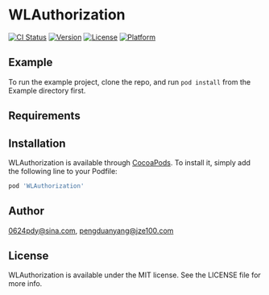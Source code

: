# WLAuthorization

[![CI Status](https://img.shields.io/travis/0624pdy@sina.com/WLAuthorization.svg?style=flat)](https://travis-ci.org/0624pdy@sina.com/WLAuthorization)
[![Version](https://img.shields.io/cocoapods/v/WLAuthorization.svg?style=flat)](https://cocoapods.org/pods/WLAuthorization)
[![License](https://img.shields.io/cocoapods/l/WLAuthorization.svg?style=flat)](https://cocoapods.org/pods/WLAuthorization)
[![Platform](https://img.shields.io/cocoapods/p/WLAuthorization.svg?style=flat)](https://cocoapods.org/pods/WLAuthorization)

## Example

To run the example project, clone the repo, and run `pod install` from the Example directory first.

## Requirements

## Installation

WLAuthorization is available through [CocoaPods](https://cocoapods.org). To install
it, simply add the following line to your Podfile:

```ruby
pod 'WLAuthorization'
```

## Author

0624pdy@sina.com, pengduanyang@jze100.com

## License

WLAuthorization is available under the MIT license. See the LICENSE file for more info.
